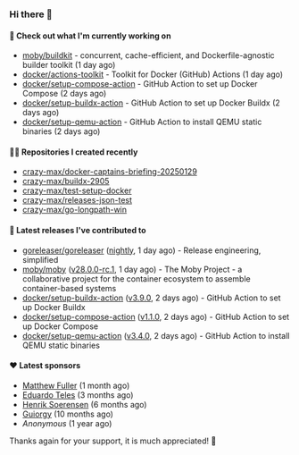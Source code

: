 ### Hi there 👋

#### 👷 Check out what I'm currently working on

- [moby/buildkit](https://github.com/moby/buildkit) - concurrent, cache-efficient, and Dockerfile-agnostic builder toolkit (1 day ago)
- [docker/actions-toolkit](https://github.com/docker/actions-toolkit) - Toolkit for Docker (GitHub) Actions (1 day ago)
- [docker/setup-compose-action](https://github.com/docker/setup-compose-action) - GitHub Action to set up Docker Compose (2 days ago)
- [docker/setup-buildx-action](https://github.com/docker/setup-buildx-action) - GitHub Action to set up Docker Buildx (2 days ago)
- [docker/setup-qemu-action](https://github.com/docker/setup-qemu-action) - GitHub Action to install QEMU static binaries (2 days ago)

#### 👨‍💻 Repositories I created recently

- [crazy-max/docker-captains-briefing-20250129](https://github.com/crazy-max/docker-captains-briefing-20250129)
- [crazy-max/buildx-2905](https://github.com/crazy-max/buildx-2905)
- [crazy-max/test-setup-docker](https://github.com/crazy-max/test-setup-docker)
- [crazy-max/releases-json-test](https://github.com/crazy-max/releases-json-test)
- [crazy-max/go-longpath-win](https://github.com/crazy-max/go-longpath-win)

#### 🚀 Latest releases I've contributed to

- [goreleaser/goreleaser](https://github.com/goreleaser/goreleaser) ([nightly](https://github.com/goreleaser/goreleaser/releases/tag/nightly), 1 day ago) - Release engineering, simplified
- [moby/moby](https://github.com/moby/moby) ([v28.0.0-rc.1](https://github.com/moby/moby/releases/tag/v28.0.0-rc.1), 1 day ago) - The Moby Project - a collaborative project for the container ecosystem to assemble container-based systems
- [docker/setup-buildx-action](https://github.com/docker/setup-buildx-action) ([v3.9.0](https://github.com/docker/setup-buildx-action/releases/tag/v3.9.0), 2 days ago) - GitHub Action to set up Docker Buildx
- [docker/setup-compose-action](https://github.com/docker/setup-compose-action) ([v1.1.0](https://github.com/docker/setup-compose-action/releases/tag/v1.1.0), 2 days ago) - GitHub Action to set up Docker Compose
- [docker/setup-qemu-action](https://github.com/docker/setup-qemu-action) ([v3.4.0](https://github.com/docker/setup-qemu-action/releases/tag/v3.4.0), 2 days ago) - GitHub Action to install QEMU static binaries

#### ❤️ Latest sponsors
- [Matthew Fuller](https://github.com/mathematics333) (1 month ago)
- [Eduardo Teles](https://github.com/eduardoteles17) (3 months ago)
- [Henrik Soerensen](https://github.com/hsoerensen) (6 months ago)
- [Guiorgy](https://github.com/Guiorgy) (10 months ago)
- _Anonymous_ (1 year ago)

Thanks again for your support, it is much appreciated! 🙏
